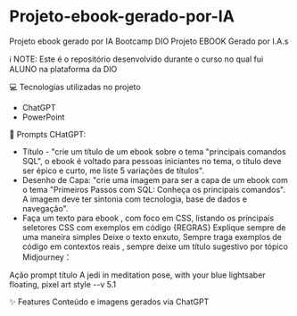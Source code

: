 # Projeto-ebook-gerado-por-IA
Projeto ebook gerado por IA Bootcamp DIO
Projeto EBOOK Gerado por I.A.s

ℹ️ NOTE: Este é o repositório desenvolvido durante o curso no qual fui ALUNO na plataforma da DIO

💻 Tecnologias utilizadas no projeto
- ChatGPT
- PowerPoint

🧠 Prompts CHatGPT:
- Título - 	"crie um título de um ebook sobre o tema "principais comandos SQL", o ebook é voltado para pessoas iniciantes no tema, o título deve ser épico e curto, me liste 5 variações de títulos".
- Desenho de Capa: "crie uma imagem para ser a capa de um ebook com o tema "Primeiros Passos com SQL: Conheça os principais comandos". A imagem deve ter sintonia com tecnologia, base de dados e navegação".
- Faça um texto para ebook , com foco em CSS, listando os principais seletores CSS com exemplos em código {REGRAS} Explique sempre de uma maneira simples Deixe o texto enxuto, Sempre traga exemplos de código em contextos reais , sempre deixe um título sugestivo por tópico
Midjourney：

Ação	prompt
título	A jedi in meditation pose, with your blue lightsaber floating, pixel art style --v 5.1

✨ Features
Conteúdo e imagens gerados via ChatGPT
